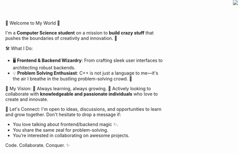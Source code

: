 👋 Welcome to My World 🌌

I'm a **Computer Science student** on a mission to **build crazy stuff** that pushes the boundaries of creativity and innovation. 🚀  


<div style="position: absolute; top: 0; right: 0;">
  <img src="https://i.giphy.com/media/v1.Y2lkPTc5MGI3NjExa3B4YXg4dHhwaTdlMGVjOWRlMG4yaWo5cm5tN2w2b2ZsNDk1ZWRyNiZlcD12MV9pbnRlcm5hbF9naWZfYnlfaWQmY3Q9Zw/RbDKaczqWovIugyJmW/giphy.gif">
</div>


 🛠️ What I Do:
- 🖥️ **Frontend & Backend Wizardry**: From crafting sleek user interfaces to architecting robust backends.
- 💡 **Problem Solving Enthusiast**: C++ is not just a language to me—it's the air I breathe in the bustling problem-solving crowd. 💨

 🌟 My Vision:
 🌱 Always learning, always growing.
 🤝 Actively looking to collaborate with **knowledgeable and passionate individuals** who love to create and innovate.

💬 Let's Connect:
I'm open to ideas, discussions, and opportunities to learn and grow together. Don't hesitate to drop a message if:
- You love talking about frontend/backend magic ✨.
- You share the same zeal for problem-solving.
- You’re interested in collaborating on awesome projects.

Code. Collaborate. Conquer. ✨  


<!--
**BuildWithJGang000/BuildWithJGang000** is a ✨ _special_ ✨ repository because its `README.md` (this file) appears on your GitHub profile.

Here are some ideas to get you started:

- 🔭 I’m currently working on ...
- 🌱 I’m currently learning ...
- 👯 I’m looking to collaborate on ...
- 🤔 I’m looking for help with ...
- 💬 Ask me about ...
- 📫 How to reach me: ...
- 😄 Pronouns: ...
- ⚡ Fun fact: ...
-->

